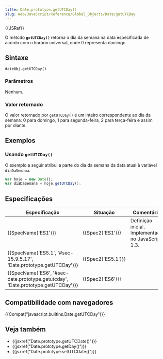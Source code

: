 ```yaml
---
title: Date.prototype.getUTCDay()
slug: Web/JavaScript/Reference/Global_Objects/Date/getUTCDay
---
```

{{JSRef}}

O método **`getUTCDay()`** retorna o dia da semana na data especificada de acordo com o horário universal, onde 0 representa domingo.

## Sintaxe

```
dateObj.getUTCDay()
```

### Parâmetros

Nenhum.

### Valor retornado

O valor retornado por `getUTCDay()` é um inteiro correspondente ao dia da semana: 0 para domingo, 1 para segunda-feira, 2 para terça-feira e assim por diante.

## Exemplos

### Usando `getUTCDay()`

O exemplo a seguir atribui a parte do dia da semana da data atual à variável `diaDaSemana`.

```js
var hoje = new Date();
var diaDaSemana = hoje.getUTCDay();
```

## Especificações

| Especificação                                                                                                | Situação                 | Comentário                                         |
| ------------------------------------------------------------------------------------------------------------ | ------------------------ | -------------------------------------------------- |
| {{SpecName('ES1')}}                                                                                     | {{Spec2('ES1')}}     | Definição inicial. Implementado no JavaScript 1.3. |
| {{SpecName('ES5.1', '#sec-15.9.5.17', 'Date.prototype.getUTCDay')}}                     | {{Spec2('ES5.1')}} |                                                    |
| {{SpecName('ES6', '#sec-date.prototype.getutcday', 'Date.prototype.getUTCDay')}} | {{Spec2('ES6')}}     |                                                    |

## Compatibilidade com navegadores

{{Compat("javascript.builtins.Date.getUTCDay")}}

## Veja também

- {{jsxref("Date.prototype.getUTCDate()")}}
- {{jsxref("Date.prototype.getDay()")}}
- {{jsxref("Date.prototype.setUTCDate()")}}
